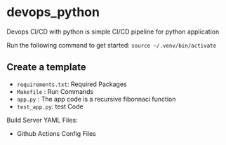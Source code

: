 # devops_python
Devops CI/CD with python is simple CI/CD pipeline for python application 

Run the following command to get started: 
`source ~/.venv/bin/activate`


## Create a template

* `requirements.txt`: Required Packages
* `Makefile` : Run Commands
* `app.py` : The app code is a recursive fibonnaci function
* `test_app.py`: test Code

Build Server YAML Files:

* Github Actions Config Files
